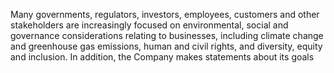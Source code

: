 Many  governments,  regulators,  investors,  employees,  customers  and  other  stakeholders  are  increasingly  focused  on
environmental,  social  and  governance  considerations  relating  to  businesses,  including  climate  change  and  greenhouse  gas
emissions, human and civil rights, and diversity, equity and inclusion. In addition, the Company makes statements about its goals